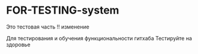 # FOR-TESTING-system 

Это тестовая часть !! изменение

Для тестирования и обучения функциональности гитхаба
Тестируйте на здоровье
